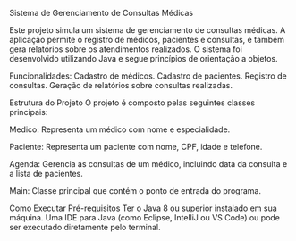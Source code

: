 Sistema de Gerenciamento de Consultas Médicas

Este projeto simula um sistema de gerenciamento de consultas médicas. A aplicação permite o registro de médicos, pacientes e consultas, e também gera relatórios sobre os atendimentos realizados. O sistema foi desenvolvido utilizando Java e segue princípios de orientação a objetos.

Funcionalidades:
Cadastro de médicos.
Cadastro de pacientes.
Registro de consultas.
Geração de relatórios sobre consultas realizadas.

Estrutura do Projeto
O projeto é composto pelas seguintes classes principais:

Medico: Representa um médico com nome e especialidade.

Paciente: Representa um paciente com nome, CPF, idade e telefone.

Agenda: Gerencia as consultas de um médico, incluindo data da consulta e a lista de pacientes.

Main: Classe principal que contém o ponto de entrada do programa.

Como Executar
Pré-requisitos
Ter o Java 8 ou superior instalado em sua máquina.
Uma IDE para Java (como Eclipse, IntelliJ ou VS Code) ou pode ser executado diretamente pelo terminal.



